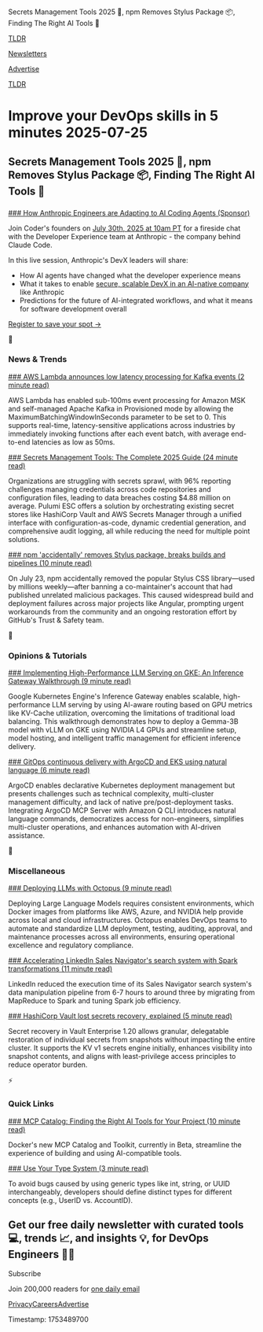 Secrets Management Tools 2025 📜, npm Removes Stylus Package 📦, Finding The Right AI Tools 🔧

[TLDR](/)

[Newsletters](/newsletters)

[Advertise](https://advertise.tldr.tech/)

[TLDR](/)

# Improve your DevOps skills in 5 minutes 2025-07-25

## Secrets Management Tools 2025 📜, npm Removes Stylus Package 📦, Finding The Right AI Tools 🔧

### 

[### How Anthropic Engineers are Adapting to AI Coding Agents (Sponsor)](https://coder.com/events-webinars/how-anthropic-engineers-are-adapting-to-ai-coding-agents/register?utm_campaign=25Q3WB_How_Anthropic_Engineers_Are_Adapting_to_AI_Coding_Agents&amp;utm_source=tldr&amp;utm_medium=newsletter&amp;utm_content=webinar&amp;utm_term=)

Join Coder's founders on [July 30th, 2025 at 10am PT](https://coder.com/events-webinars/how-anthropic-engineers-are-adapting-to-ai-coding-agents/register?utm_campaign=25Q3WB_How_Anthropic_Engineers_Are_Adapting_to_AI_Coding_Agents&utm_source=tldr&utm_medium=newsletter&utm_content=webinar&utm_term=) for a fireside chat with the Developer Experience team at Anthropic - the company behind Claude Code.

In this live session, Anthropic's DevX leaders will share:

* How AI agents have changed what the developer experience means
* What it takes to enable [secure, scalable DevX in an AI-native company](https://coder.com/events-webinars/how-anthropic-engineers-are-adapting-to-ai-coding-agents/register?utm_campaign=25Q3WB_How_Anthropic_Engineers_Are_Adapting_to_AI_Coding_Agents&utm_source=tldr&utm_medium=newsletter&utm_content=webinar&utm_term=) like Anthropic
* Predictions for the future of AI-integrated workflows, and what it means for software development overall

[Register to save your spot →](https://coder.com/events-webinars/how-anthropic-engineers-are-adapting-to-ai-coding-agents/register?utm_campaign=25Q3WB_How_Anthropic_Engineers_Are_Adapting_to_AI_Coding_Agents&utm_source=tldr&utm_medium=newsletter&utm_content=webinar&utm_term=)

📱

### News & Trends

[### AWS Lambda announces low latency processing for Kafka events (2 minute read)](https://aws.amazon.com/about-aws/whats-new/2025/07/aws-lambda-low-latency-processing-kafka-events/?utm_source=tldrdevops)

AWS Lambda has enabled sub-100ms event processing for Amazon MSK and self-managed Apache Kafka in Provisioned mode by allowing the MaximumBatchingWindowInSeconds parameter to be set to 0. This supports real-time, latency-sensitive applications across industries by immediately invoking functions after each event batch, with average end-to-end latencies as low as 50ms.

[### Secrets Management Tools: The Complete 2025 Guide (24 minute read)](https://www.pulumi.com/blog/secrets-management-tools-guide/?utm_source=tldrdevops)

Organizations are struggling with secrets sprawl, with 96% reporting challenges managing credentials across code repositories and configuration files, leading to data breaches costing $4.88 million on average. Pulumi ESC offers a solution by orchestrating existing secret stores like HashiCorp Vault and AWS Secrets Manager through a unified interface with configuration-as-code, dynamic credential generation, and comprehensive audit logging, all while reducing the need for multiple point solutions.

[### npm 'accidentally' removes Stylus package, breaks builds and pipelines (10 minute read)](https://www.bleepingcomputer.com/news/security/npm-accidentally-removes-stylus-package-breaks-builds-and-pipelines/?utm_source=tldrdevops)

On July 23, npm accidentally removed the popular Stylus CSS library—used by millions weekly—after banning a co-maintainer's account that had published unrelated malicious packages. This caused widespread build and deployment failures across major projects like Angular, prompting urgent workarounds from the community and an ongoing restoration effort by GitHub's Trust & Safety team.

🚀

### Opinions & Tutorials

[### Implementing High-Performance LLM Serving on GKE: An Inference Gateway Walkthrough (9 minute read)](https://cloud.google.com/blog/topics/developers-practitioners/implementing-high-performance-llm-serving-on-gke-an-inference-gateway-walkthrough/?utm_source=tldrdevops)

Google Kubernetes Engine's Inference Gateway enables scalable, high-performance LLM serving by using AI-aware routing based on GPU metrics like KV-Cache utilization, overcoming the limitations of traditional load balancing. This walkthrough demonstrates how to deploy a Gemma-3B model with vLLM on GKE using NVIDIA L4 GPUs and streamline setup, model hosting, and intelligent traffic management for efficient inference delivery.

[### GitOps continuous delivery with ArgoCD and EKS using natural language (6 minute read)](https://aws.amazon.com/blogs/devops/gitops-continuous-delivery-with-argocd-and-eks-using-natural-language/?utm_source=tldrdevops)

ArgoCD enables declarative Kubernetes deployment management but presents challenges such as technical complexity, multi-cluster management difficulty, and lack of native pre/post-deployment tasks. Integrating ArgoCD MCP Server with Amazon Q CLI introduces natural language commands, democratizes access for non-engineers, simplifies multi-cluster operations, and enhances automation with AI-driven assistance.

🎁

### Miscellaneous

[### Deploying LLMs with Octopus (9 minute read)](https://octopus.com/blog/deploying-llms-with-octopus?utm_source=tldrdevops)

Deploying Large Language Models requires consistent environments, which Docker images from platforms like AWS, Azure, and NVIDIA help provide across local and cloud infrastructures. Octopus enables DevOps teams to automate and standardize LLM deployment, testing, auditing, approval, and maintenance processes across all environments, ensuring operational excellence and regulatory compliance.

[### Accelerating LinkedIn Sales Navigator's search system with Spark transformations (11 minute read)](https://www.linkedin.com/blog/engineering/infrastructure/optimizing-linkedin-sales-navigators-search-pipeline-with-spark?utm_source=tldrdevops)

LinkedIn reduced the execution time of its Sales Navigator search system's data manipulation pipeline from 6-7 hours to around three by migrating from MapReduce to Spark and tuning Spark job efficiency.

[### HashiCorp Vault lost secrets recovery, explained (5 minute read)](https://www.hashicorp.com/en/blog/hashicorp-vault-lost-secrets-recovery-explained?utm_source=tldrdevops)

Secret recovery in Vault Enterprise 1.20 allows granular, delegatable restoration of individual secrets from snapshots without impacting the entire cluster. It supports the KV v1 secrets engine initially, enhances visibility into snapshot contents, and aligns with least-privilege access principles to reduce operator burden.

⚡️

### Quick Links

[### MCP Catalog: Finding the Right AI Tools for Your Project (10 minute read)](https://www.docker.com/blog/finding-the-right-ai-developer-tools-mcp-catalog/?utm_source=tldrdevops)

Docker's new MCP Catalog and Toolkit, currently in Beta, streamline the experience of building and using AI-compatible tools.

[### Use Your Type System (3 minute read)](https://www.dzombak.com/blog/2025/07/use-your-type-system/?utm_source=tldrdevops)

To avoid bugs caused by using generic types like int, string, or UUID interchangeably, developers should define distinct types for different concepts (e.g., UserID vs. AccountID).

## Get our free daily newsletter with curated tools 💻, trends 📈, and insights 💡, for DevOps Engineers 👨‍💻

Subscribe

Join 200,000 readers for [one daily email](/api/latest/devops)

[Privacy](/privacy)[Careers](https://jobs.ashbyhq.com/tldr.tech)[Advertise](/devops/advertise)

Timestamp: 1753489700